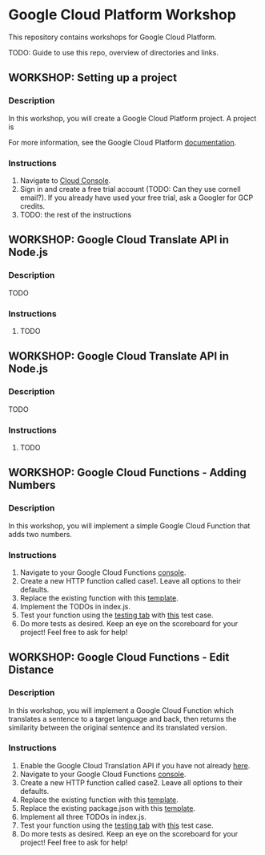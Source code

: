 # Google Cloud Platform Workshop

This repository contains workshops for Google Cloud Platform.

TODO: Guide to use this repo, overview of directories and links.

## WORKSHOP: Setting up a project

### Description

In this workshop, you will create a Google Cloud Platform project. A project is

For more information, see the Google Cloud Platform
[documentation](https://cloud.google.com/resource-manager/docs/creating-managing-projects).

### Instructions

1. Navigate to [Cloud Console](https://console.cloud.google.com).
1. Sign in and create a free trial account (TODO: Can they use cornell email?). 
   If you already have used your free trial, ask a Googler for GCP
   credits.
1. TODO: the rest of the instructions

## WORKSHOP: Google Cloud Translate API in Node.js

### Description

TODO

### Instructions

1. TODO

## WORKSHOP: Google Cloud Translate API in Node.js

### Description

TODO

### Instructions

1. TODO

## WORKSHOP: Google Cloud Functions - Adding Numbers

### Description

In this workshop, you will implement a simple Google Cloud Function that adds two numbers.

### Instructions

1. Navigate to your Google Cloud Functions [console](https://console.cloud.google.com/functions/list).
1. Create a new HTTP function called case1. Leave all options to their defaults.
1. Replace the existing function with this [template](https://github.com/TrevorEdwards/gcp-workshop/blob/master/gcf/problems/1/index_template.js).
1. Implement the TODOs in index.js.
1. Test your function using the [testing tab](https://pantheon.corp.google.com/functions/details/us-central1/case1?&tab=testing) with [this](https://github.com/TrevorEdwards/gcp-workshop/blob/master/gcf/problems/1/test_case_1.json) test case.
1. Do more tests as desired. Keep an eye on the scoreboard for your project! Feel free to ask for help!

## WORKSHOP: Google Cloud Functions - Edit Distance

### Description

In this workshop, you will implement a Google Cloud Function which translates a sentence to a target language and back,
then returns the similarity between the original sentence and its translated version.

### Instructions

1. Enable the Google Cloud Translation API if you have not already [here](https://console.cloud.google.com/apis/api/translate.googleapis.com/overview).
1. Navigate to your Google Cloud Functions [console](https://console.cloud.google.com/functions/list).
1. Create a new HTTP function called case2. Leave all options to their defaults.
1. Replace the existing function with this [template](https://github.com/TrevorEdwards/gcp-workshop/blob/master/gcf/problems/2/index_template.js).
1. Replace the existing package.json with this [template](https://github.com/TrevorEdwards/gcp-workshop/blob/master/gcf/problems/2/package_template.json).
1. Implement all three TODOs in index.js.
1. Test your function using the [testing tab](https://console.cloud.google.com/functions/details/us-central1/case2?&tab=testing) with [this](https://github.com/TrevorEdwards/gcp-workshop/blob/master/gcf/problems/2/sample_input.json) test case.
1. Do more tests as desired. Keep an eye on the scoreboard for your project! Feel free to ask for help!
